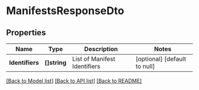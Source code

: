 # ManifestsResponseDto

## Properties
Name | Type | Description | Notes
------------ | ------------- | ------------- | -------------
**Identifiers** | **[]string** | List of Manifest Identifiers | [optional] [default to null]

[[Back to Model list]](../README.md#documentation-for-models) [[Back to API list]](../README.md#documentation-for-api-endpoints) [[Back to README]](../README.md)

